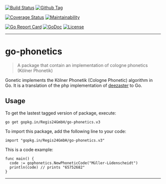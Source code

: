 [![Build Status][travis-image]][travis-url]
[![Github Tag][githubtag-image]][githubtag-url]

[![Coverage Status][coveralls-image]][coveralls-url]
[![Maintainability][codeclimate-image]][codeclimate-url]

[![Go Report Card][goreport-image]][goreport-url]
[![GoDoc][godoc-image]][godoc-url]
[![License][license-image]][license-url]

***

# go-phonetics

> A package that contain an implementation of cologne phonetics (Kölner Phonetik)

Gonetic implements the Kölner Phonetik (Cologne Phonetic) algorithm in Go. It 
is a translation of the php implementation of 
[deezaster](https://github.com/deezaster/germanphonetic) to Go.

## Usage

To get the lastest tagged version of package, execute:

```
go get gopkg.in/Regis24GmbH/go-phonetics.v3
```

To import this package, add the following line to your code:

```
import "gopkg.in/Regis24GmbH/go-phonetics.v3"
```

This is a code example:

```
func main() {
  code := gophonetics.NewPhoneticCode("Müller-Lüdenscheidt")
  println(code) // prints "65752682"
}
``` 

***

[travis-image]: https://travis-ci.org/Regis24GmbH/go-phonetics.svg?branch=master
[travis-url]: https://travis-ci.org/Regis24GmbH/go-phonetics

[githubtag-image]: https://img.shields.io/github/tag/Regis24GmbH/go-phonetics.svg?style=flat
[githubtag-url]: https://github.com/Regis24GmbH/go-phonetics

[coveralls-image]: https://coveralls.io/repos/github/Regis24GmbH/go-phonetics/badge.svg?branch=master
[coveralls-url]: https://coveralls.io/github/Regis24GmbH/go-phonetics?branch=master

[codeclimate-image]: https://api.codeclimate.com/v1/badges/beaa980f05b75209c940/maintainability
[codeclimate-url]: https://codeclimate.com/github/Regis24GmbH/go-phonetics/maintainability

[goreport-image]: https://goreportcard.com/badge/github.com/Regis24GmbH/go-phonetics
[goreport-url]: https://goreportcard.com/report/github.com/Regis24GmbH/go-phonetics

[godoc-image]: https://godoc.org/github.com/Regis24GmbH/go-phonetics?status.svg
[godoc-url]: https://godoc.org/github.com/Regis24GmbH/go-phonetics

[license-image]: https://img.shields.io/github/license/Regis24GmbH/go-phonetics.svg?style=flat
[license-url]: https://github.com/Regis24GmbH/go-phonetics/blob/master/LICENSE
